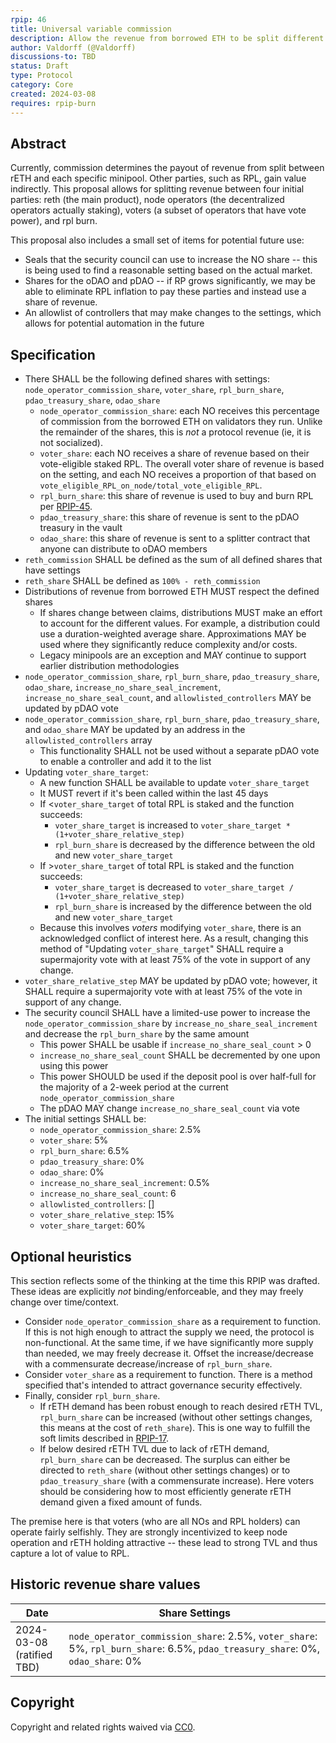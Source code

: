 ```yaml
---
rpip: 46
title: Universal variable commission
description: Allow the revenue from borrowed ETH to be split different ways
author: Valdorff (@Valdorff)
discussions-to: TBD
status: Draft
type: Protocol
category: Core
created: 2024-03-08
requires: rpip-burn
---
```


## Abstract
Currently, commission determines the payout of revenue from split between rETH and each specific minipool. Other parties, such as RPL, gain value indirectly. This proposal allows for splitting revenue between four initial parties: reth (the main product), node operators (the decentralized operators actually staking), voters (a subset of operators that have vote power), and rpl burn.

This proposal also includes a small set of items for potential future use:
- Seals that the security council can use to increase the NO share -- this is being used to find a reasonable setting based on the actual market.
- Shares for the oDAO and pDAO -- if RP grows significantly, we may be able to eliminate RPL inflation to pay these parties and instead use a share of revenue.
- An allowlist of controllers that may make changes to the settings, which allows for potential automation in the future

## Specification
- There SHALL be the following defined shares with settings: `node_operator_commission_share`, `voter_share`, `rpl_burn_share`, `pdao_treasury_share`, `odao_share`
  - `node_operator_commission_share`: each NO receives this percentage of commission from the borrowed ETH on validators they run. Unlike the remainder of the shares, this is _not_ a protocol revenue (ie, it is not socialized).
  - `voter_share`: each NO receives a share of revenue based on their vote-eligible staked RPL. The overall voter share of revenue is based on the setting, and each NO receives a proportion of that based on `vote_eligible_RPL_on_node/total_vote_eligible_RPL`.
  - `rpl_burn_share`: this share of revenue is used to buy and burn RPL per [RPIP-45](RPIP-45.md).
  - `pdao_treasury_share`: this share of revenue is sent to the pDAO treasury in the vault
  - `odao_share`: this share of revenue is sent to a splitter contract that anyone can distribute to oDAO members 
- `reth_commission` SHALL be defined as the sum of all defined shares that have settings
- `reth_share` SHALL be defined as `100% - reth_commission`
- Distributions of revenue from borrowed ETH MUST respect the defined shares
  - If shares change between claims, distributions MUST make an effort to account for the different values. For example, a distribution could use a duration-weighted average share. Approximations MAY be used where they significantly reduce complexity and/or costs.
  - Legacy minipools are an exception and MAY continue to support earlier distribution methodologies 
- `node_operator_commission_share`, `rpl_burn_share`, `pdao_treasury_share`, `odao_share`, `increase_no_share_seal_increment`, `increase_no_share_seal_count`, and `allowlisted_controllers` MAY be updated by pDAO vote
- `node_operator_commission_share`, `rpl_burn_share`, `pdao_treasury_share`, and `odao_share` MAY be updated by an address in the `allowlisted_controllers` array
  - This functionality SHALL not be used without a separate pDAO vote to enable a controller and add it to the list
- Updating `voter_share_target`:
  - A new function SHALL be available to update `voter_share_target`
  - It MUST revert if it's been called within the last 45 days
  - If <`voter_share_target` of total RPL is staked and the function succeeds:
    - `voter_share_target` is increased to `voter_share_target * (1+voter_share_relative_step)`
    - `rpl_burn_share` is decreased by the difference between the old and new `voter_share_target`
  - If >`voter_share_target` of total RPL is staked and the function succeeds:
    - `voter_share_target` is decreased to `voter_share_target / (1+voter_share_relative_step)`
    - `rpl_burn_share` is increased by the difference between the old and new `voter_share_target`
  - Because this involves _voters_ modifying `voter_share`, there is an acknowledged conflict of interest here. As a result, changing this method of "Updating `voter_share_target`" SHALL require a supermajority vote with at least 75% of the vote in support of any change.
- `voter_share_relative_step` MAY be updated by pDAO vote; however, it SHALL require a supermajority vote with at least 75% of the vote in support of any change.
- The security council SHALL have a limited-use power to increase the `node_operator_commission_share` by `increase_no_share_seal_increment` and decrease the `rpl_burn_share` by the same amount
  - This power SHALL be usable if `increase_no_share_seal_count` > 0
  - `increase_no_share_seal_count` SHALL be decremented by one upon using this power
  - This power SHOULD be used if the deposit pool is over half-full for the majority of a 2-week period at the current `node_operator_commission_share`
  - The pDAO MAY change `increase_no_share_seal_count` via vote
- The initial settings SHALL be:
  - `node_operator_commission_share`: 2.5%
  - `voter_share`: 5%
  - `rpl_burn_share`: 6.5%
  - `pdao_treasury_share`: 0%
  - `odao_share`: 0%
  - `increase_no_share_seal_increment`: 0.5%
  - `increase_no_share_seal_count`: 6
  - `allowlisted_controllers`: []
  - `voter_share_relative_step`: 15%
  - `voter_share_target`: 60%

## Optional heuristics
This section reflects some of the thinking at the time this RPIP was drafted. These ideas are explicitly _not_ binding/enforceable, and they may freely change over time/context.

- Consider `node_operator_commission_share` as a requirement to function. If this is not high enough to attract the supply we need, the protocol is non-functional. At the same time, if we have significantly more supply than needed, we may freely decrease it. Offset the increase/decrease with a commensurate decrease/increase of `rpl_burn_share`.
- Consider `voter_share` as a requirement to function. There is a method specified that's intended to attract governance security effectively.
- Finally, consider `rpl_burn_share`. 
  - If rETH demand has been robust enough to reach desired rETH TVL, `rpl_burn_share` can be increased (without other settings changes, this means at the cost of `reth_share`). This is one way to fulfill the soft limits described in [RPIP-17](./RPIP-17.md).
  - If below desired rETH TVL due to lack of rETH demand, `rpl_burn_share` can be decreased. The surplus can either be directed to `reth_share` (without other settings changes) or to `pdao_treasury_share` (with a commensurate increase). Here voters should be considering how to most efficiently generate rETH demand given a fixed amount of funds.

The premise here is that voters (who are all NOs and RPL holders) can operate fairly selfishly. They are strongly incentivized to keep node operation and rETH holding attractive -- these lead to strong TVL and thus capture a lot of value to RPL.

## Historic revenue share values
| Date                         | Share Settings                                                                                                                 |
|------------------------------|--------------------------------------------------------------------------------------------------------------------------------|
| 2024-03-08<br>(ratified TBD) | `node_operator_commission_share`: 2.5%, `voter_share`: 5%, `rpl_burn_share`: 6.5%, `pdao_treasury_share`: 0%, `odao_share`: 0% |

## Copyright
Copyright and related rights waived via [CC0](https://creativecommons.org/publicdomain/zero/1.0/).
